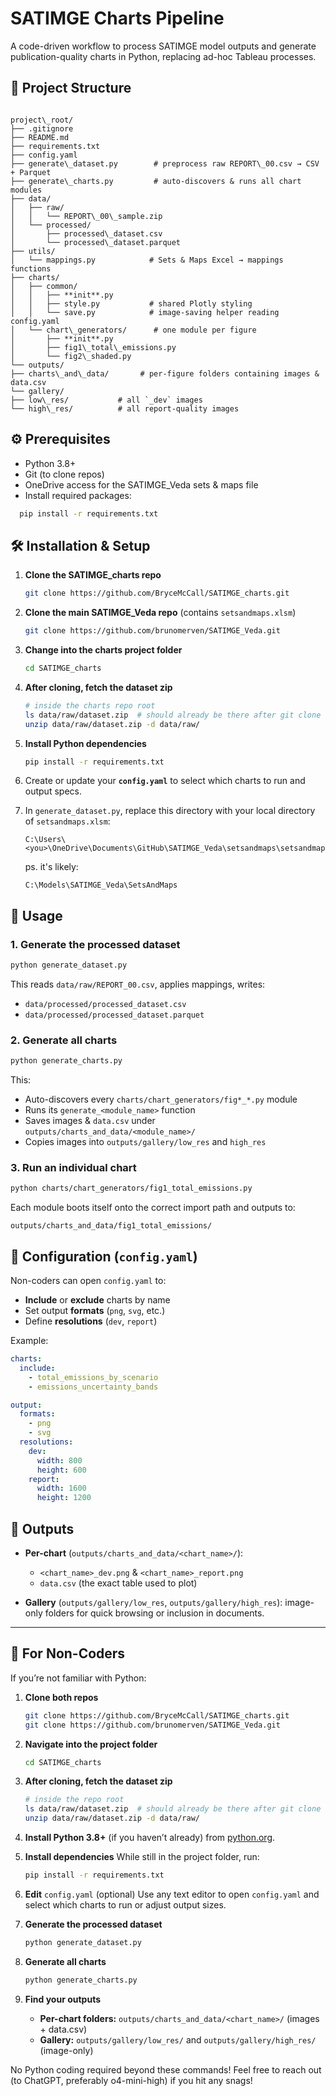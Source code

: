 # SATIMGE Charts Pipeline

A code-driven workflow to process SATIMGE model outputs and generate publication-quality charts in Python, replacing ad-hoc Tableau processes.  

## 📁 Project Structure

```

project\_root/
├── .gitignore
├── README.md
├── requirements.txt
├── config.yaml
├── generate\_dataset.py        # preprocess raw REPORT\_00.csv → CSV + Parquet
├── generate\_charts.py         # auto-discovers & runs all chart modules
├── data/
│   ├── raw/
│   │   └── REPORT\_00\_sample.zip
│   └── processed/
│       ├── processed\_dataset.csv
│       └── processed\_dataset.parquet
├── utils/
│   └── mappings.py            # Sets & Maps Excel → mappings functions
├── charts/
│   ├── common/
│   │   ├── **init**.py
│   │   ├── style.py           # shared Plotly styling
│   │   └── save.py            # image‐saving helper reading config.yaml
│   └── chart\_generators/      # one module per figure
│       ├── **init**.py
│       ├── fig1\_total\_emissions.py
│       └── fig2\_shaded.py
└── outputs/
├── charts\_and\_data/       # per-figure folders containing images & data.csv
└── gallery/
├── low\_res/           # all `_dev` images
└── high\_res/          # all report-quality images

```

## ⚙️ Prerequisites

- Python 3.8+ 
- Git (to clone repos)  
- OneDrive access for the SATIMGE_Veda sets & maps file  
- Install required packages:  
```bash
  pip install -r requirements.txt
```

## 🛠 Installation & Setup

1. **Clone the SATIMGE_charts repo**  
   ```bash
   git clone https://github.com/BryceMcCall/SATIMGE_charts.git
2. **Clone the main SATIMGE\_Veda repo** (contains `setsandmaps.xlsm`)

   ```bash
   git clone https://github.com/brunomerven/SATIMGE_Veda.git
   ```
3. **Change into the charts project folder**

   ```bash
   cd SATIMGE_charts
   ```
4. **After cloning, fetch the dataset zip**

   ```bash
   # inside the charts repo root
   ls data/raw/dataset.zip  # should already be there after git clone
   unzip data/raw/dataset.zip -d data/raw/
   ```
5. **Install Python dependencies**

   ```bash
   pip install -r requirements.txt
   ```
6. Create or update your **`config.yaml`** to select which charts to run and output specs.
7. In `generate_dataset.py`, replace this directory with your local directory of `setsandmaps.xlsm`:

   ```
   C:\Users\<you>\OneDrive\Documents\GitHub\SATIMGE_Veda\setsandmaps\setsandmaps.xlsm
   ```
    ps. it's likely:
      ```
   C:\Models\SATIMGE_Veda\SetsAndMaps
   ```




## 🚀 Usage

### 1. Generate the processed dataset

```bash
python generate_dataset.py
```

This reads `data/raw/REPORT_00.csv`, applies mappings, writes:

* `data/processed/processed_dataset.csv`
* `data/processed/processed_dataset.parquet`

### 2. Generate all charts

```bash
python generate_charts.py
```

This:

* Auto-discovers every `charts/chart_generators/fig*_*.py` module
* Runs its `generate_<module_name>` function
* Saves images & `data.csv` under `outputs/charts_and_data/<module_name>/`
* Copies images into `outputs/gallery/low_res` and `high_res`

### 3. Run an individual chart

```bash
python charts/chart_generators/fig1_total_emissions.py
```

Each module boots itself onto the correct import path and outputs to:

```
outputs/charts_and_data/fig1_total_emissions/
```

## 🔧 Configuration (`config.yaml`)

Non-coders can open `config.yaml` to:

* **Include** or **exclude** charts by name
* Set output **formats** (`png`, `svg`, etc.)
* Define **resolutions** (`dev`, `report`)

Example:

```yaml
charts:
  include:
    - total_emissions_by_scenario
    - emissions_uncertainty_bands

output:
  formats:
    - png
    - svg
  resolutions:
    dev:
      width: 800
      height: 600
    report:
      width: 1600
      height: 1200
```

## 📂 Outputs

* **Per-chart** (`outputs/charts_and_data/<chart_name>/`):

  * `<chart_name>_dev.png` & `<chart_name>_report.png`
  * `data.csv` (the exact table used to plot)
* **Gallery** (`outputs/gallery/low_res`, `outputs/gallery/high_res`): image-only folders for quick browsing or inclusion in documents.

---

## 🙋 For Non-Coders

If you’re not familiar with Python:

1. **Clone both repos**

   ```bash
   git clone https://github.com/BryceMcCall/SATIMGE_charts.git
   git clone https://github.com/brunomerven/SATIMGE_Veda.git
   ```
2. **Navigate into the project folder**

   ```bash
   cd SATIMGE_charts
   ```
3. **After cloning, fetch the dataset zip**

   ```bash
   # inside the repo root
   ls data/raw/dataset.zip  # should already be there after git clone
   unzip data/raw/dataset.zip -d data/raw/
   ```
4. **Install Python 3.8+** (if you haven’t already) from [python.org](https://www.python.org/downloads/).

5. **Install dependencies**
   While still in the project folder, run:

   ```bash
   pip install -r requirements.txt
   ```

6. **Edit** `config.yaml` (optional)
   Use any text editor to open `config.yaml` and select which charts to run or adjust output sizes.

7. **Generate the processed dataset**

   ```bash
   python generate_dataset.py
   ```

8. **Generate all charts**

   ```bash
   python generate_charts.py
   ```

9. **Find your outputs**

   * **Per-chart folders:** `outputs/charts_and_data/<chart_name>/` (images + data.csv)
   * **Gallery:** `outputs/gallery/low_res/` and `outputs/gallery/high_res/` (image-only)


No Python coding required beyond these commands! Feel free to reach out (to ChatGPT, preferably o4-mini-high) if you hit any snags!
